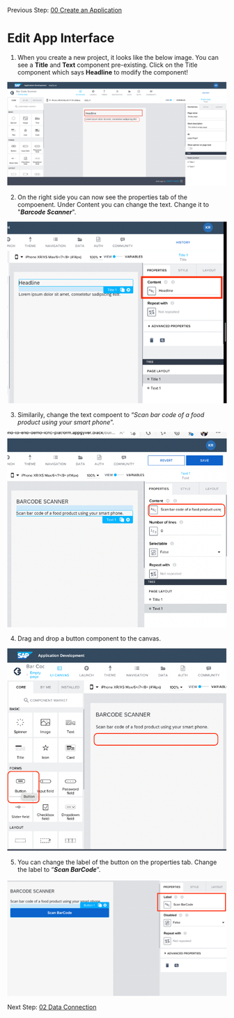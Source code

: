 Previous Step: <a href="https://github.com/KanishkaRaghuraman/Bar-Code-Scanner-App/blob/main/00%20Create%20an%20Application/README.md">00 Create an Application</a>

# Edit App Interface

 1. When you create a new project, it looks like the below image. You can see a <b>Title</b> and <b>Text</b> component pre-existing. Click on the Title component which says <b>Headline</b> to modify the component!
 <img src="https://github.com/KanishkaRaghuraman/Bar-Code-Scanner-App/blob/main/01%20App%20Interface/images/Edit%20Components.png" alt="Edit Components">

 2. On the right side you can now see the properties tab of the compoenent. Under Content you can change the text. Change it to "<b><i>Barcode Scanner</b></i>".
<img src="https://github.com/KanishkaRaghuraman/Bar-Code-Scanner-App/blob/main/01%20App%20Interface/images/2.%20Change%20Title%20component.png" alt="Change Title component">

 3. Similarily, change the text compoent to “<i>Scan bar code of a food product using your smart phone</i>”.
<img src="https://github.com/KanishkaRaghuraman/Bar-Code-Scanner-App/blob/main/01%20App%20Interface/images/3%20Change%20text%20component.png" alt="3 Change text component">

 4. Drag and drop a button component to the canvas.
 
 <img src="https://github.com/KanishkaRaghuraman/Bar-Code-Scanner-App/blob/main/01%20App%20Interface/images/4%20Drag%20and%20drop%20button.png" alt=" drag and drop button">
 
  5. You can change the label of the button on the properties tab. Change the label to “<b><i>Scan BarCode</b></i>”.
 <img src="https://github.com/KanishkaRaghuraman/Bar-Code-Scanner-App/blob/main/01%20App%20Interface/images/button.png" alt="button label">


Next Step: <a href="https://github.com/KanishkaRaghuraman/Bar-Code-Scanner-App/blob/main/02%20Data%20Conenction/Readme.md"> 02 Data Connection</a>
